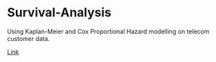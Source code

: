 # Survival-Analysis

Using Kaplan-Meier and Cox Proportional Hazard modelling on telecom customer data. 

[Link](https://navankurverma.github.io/Survival-Analysis/Customer-Survival-Analysis.html)
